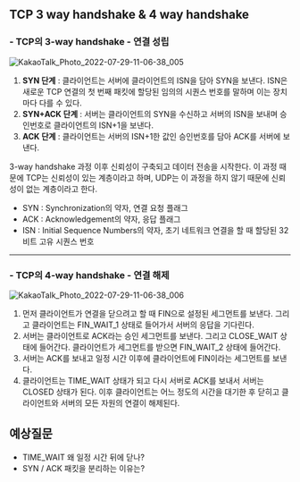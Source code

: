 ## TCP 3 way handshake & 4 way handshake


### - TCP의 **3-way handshake - 연결 성립**

![KakaoTalk_Photo_2022-07-29-11-06-38_005](https://user-images.githubusercontent.com/22094204/198688292-a9d3beec-4f23-42f4-a05e-acd9207a597b.jpeg)

1. **SYN 단계** : 클라이언트는 서버에 클라이언트의 ISN을 담아 SYN을 보낸다. ISN은 새로운 TCP 연결의 첫 번째 패킷에 할당된 임의의 시퀀스 번호를 말하며 이는 장치마다 다를 수 있다.
2. **SYN+ACK 단계** : 서버는 클라이언트의 SYN을 수신하고 서버의 ISN을 보내며 승인번호로 클라이언트의 ISN+1을 보낸다.
3. **ACK 단계** : 클라이언트는 서버의 ISN+1한 값인 승인번호를 담아 ACK를 서버에 보낸다.

3-way handshake 과정 이후 신뢰성이 구축되고 데이터 전송을 시작한다. 이 과정 때문에 TCP는 신뢰성이 있는 계층이라고 하며, UDP는 이 과정을 하지 않기 때문에 신뢰성이 없는 계층이라고 한다.

- SYN : Synchronization의 약자, 연결 요청 플래그
- ACK : Acknowledgement의 약자, 응답 플래그
- ISN : Initial Sequence Numbers의 약자, 초기 네트워크 연결을 할 때 할당된 32비트 고유 시퀀스 번호  
  
- - -

### - TCP의 **4-way handshake - 연결 해제**

![KakaoTalk_Photo_2022-07-29-11-06-38_006](https://user-images.githubusercontent.com/22094204/198688281-53fd1577-23fe-48ed-9b0f-7968cae888f1.jpeg)

1. 먼저 클라이언트가 연결을 닫으려고 할 때 FIN으로 설정된 세그먼트를 보낸다. 그리고 클라이언트는 FIN_WAIT_1 상태로 들어가서 서버의 응답을 기다린다.
2. 서버는 클라이언트로 ACK라는 승인 세그먼트를 보낸다. 그리고 CLOSE_WAIT 상태에 들어간다. 클라이언트가 세그먼트를 받으면 FIN_WAIT_2 상태에 들어간다.
3. 서버는 ACK를 보내고 일정 시간 이후에 클라이언트에 FIN이라는 세그먼트를 보낸다.
4. 클라이언트는 TIME_WAIT 상태가 되고 다시 서버로 ACK를 보내서 서버는 CLOSED 상태가 된다. 이후 클라이언트는 어느 정도의 시간을 대기한 후 닫히고 클라이언트와 서버의 모든 자원의 연결이 해제된다.


## 예상질문
- TIME_WAIT 왜 일정 시간 뒤에 닫나?
- SYN / ACK 패킷을 분리하는 이유는?
